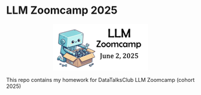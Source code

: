 # LLM Zoomcamp 2025
<p align="center">
  <img src="images/llm-zoomcamp-2025.jpg" style="width:50%;" />
</p>

This repo contains my homework for DataTalksClub LLM Zoomcamp (cohort 2025)